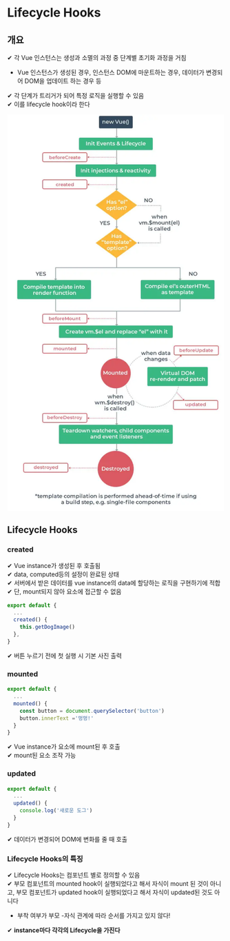 # Lifecycle Hooks

## 개요

✔ 각 Vue 인스턴스는 생성과 소멸의 과정 중 단계별 초기화 과정을 거침

- Vue 인스턴스가 생성된 경우, 인스턴스 DOM에 마운트하는 경우, 데이터가 변경되어 DOM을 업데이트 하는 경우 등

✔ 각 단계가 트리거가 되어 특정 로직을 실행할 수 있음  
✔ 이를 lifecycle hook이라 한다

![](assets/Lifecycle_Hooks.md/2022-11-07-14-50-07.png)

## Lifecycle Hooks

### created

✔ Vue instance가 생성된 후 호출됨  
✔ data, computed등의 설정이 완료된 상태  
✔ 서버에서 받은 데이터를 vue instance의 data에 할당하는 로직을 구현하기에 적합  
✔ 단, mount되지 않아 요소에 접근할 수 없음

```javascript
export default {
  ...
  created() {
    this.getDogImage()
  },
}
```

✔ 버튼 누르기 전에 첫 실행 시 기본 사진 출력

### mounted

```javascript
export default {
  ...
  mounted() {
    const button = document.querySelector('button')
    button.innerText ='멍멍!'
  }
}
```

✔ Vue instance가 요소에 mount된 후 호출  
✔ mount된 요소 조작 가능

### updated

```javascript
export default {
  ...
  updated() {
    console.log('새로운 도그')
  }
}
```

✔ 데이터가 변경되어 DOM에 변화를 줄 때 호출

### Lifecycle Hooks의 특징

✔ Lifecycle Hooks는 컴포넌트 별로 정의할 수 있음  
✔ 부모 컴포넌트의 mounted hook이 실행되었다고 해서 자식이 mount 된 것이 아니고, 부모 컴포넌트가 updated hook이 실행되었다고 해서 자식이 updated된 것도 아니다

- 부착 여부가 부모 -자식 관계에 따라 순서를 가지고 있지 않다!

✔ **instance마다 각각의 Lifecycle을 가진다**
